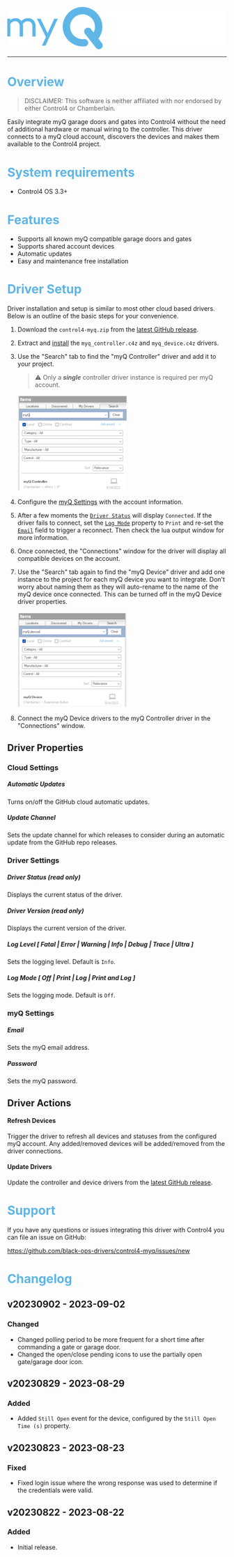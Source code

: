 ![myQ](images/header.png)

---

# <span style="color:#5EB5E6">Overview</span>

> DISCLAIMER: This software is neither affiliated with nor endorsed by either
> Control4 or Chamberlain.

Easily integrate myQ garage doors and gates into Control4 without the need of
additional hardware or manual wiring to the controller. This driver connects to
a myQ cloud account, discovers the devices and makes them available to the
Control4 project.

# <span style="color:#5EB5E6">System requirements</span>

- Control4 OS 3.3+

# <span style="color:#5EB5E6">Features</span>

- Supports all known myQ compatible garage doors and gates
- Supports shared account devices
- Automatic updates
- Easy and maintenance free installation

# <span style="color:#5EB5E6">Driver Setup</span>

Driver installation and setup is similar to most other cloud based drivers.
Below is an outline of the basic steps for your convenience.

1. Download the `control4-myq.zip` from the
   [latest GitHub release](https://github.com/black-ops-drivers/control4-myq/releases/latest).
2. Extract and
   [install](<(https://www.control4.com/help/c4/software/cpro/dealer-composer-help/content/composerpro_userguide/adding_drivers_manually.htm)>)
   the `myq_controller.c4z` and `myq_device.c4z` drivers.
3. Use the "Search" tab to find the "myQ Controller" driver and add it to your
   project.

   > ⚠️ Only a **_single_** controller driver instance is required per myQ
   > account.

   ![Search Drivers](images/search-drivers-controller.png)

4. Configure the [myQ Settings](#myq-settings) with the account information.
5. After a few moments the [`Driver Status`](#driver-status-read-only) will
   display `Connected`. If the driver fails to connect, set the
   [`Log Mode`](#log-mode--off--print--log--print-and-log-) property to `Print`
   and re-set the [`Email`](#email) field to trigger a reconnect. Then check the
   lua output window for more information.
6. Once connected, the "Connections" window for the driver will display all
   compatible devices on the account.
7. Use the "Search" tab again to find the "myQ Device" driver and add one
   instance to the project for each myQ device you want to integrate. Don't
   worry about naming them as they will auto-rename to the name of the myQ
   device once connected. This can be turned off in the myQ Device driver
   properties.

   ![Search Drivers](images/search-drivers-device.png)

8. Connect the myQ Device drivers to the myQ Controller driver in the
   "Connections" window.

## Driver Properties

### Cloud Settings

##### Automatic Updates

Turns on/off the GitHub cloud automatic updates.

##### Update Channel

Sets the update channel for which releases to consider during an automatic
update from the GitHub repo releases.

### Driver Settings

##### Driver Status (read only)

Displays the current status of the driver.

##### Driver Version (read only)

Displays the current version of the driver.

##### Log Level [ Fatal | Error | Warning | **_Info_** | Debug | Trace | Ultra ]

Sets the logging level. Default is `Info`.

##### Log Mode [ **_Off_** | Print | Log | Print and Log ]

Sets the logging mode. Default is `Off`.

### myQ Settings

##### Email

Sets the myQ email address.

##### Password

Sets the myQ password.

## Driver Actions

#### Refresh Devices

Trigger the driver to refresh all devices and statuses from the configured myQ
account. Any added/removed devices will be added/removed from the driver
connections.

#### Update Drivers

Update the controller and device drivers from the
[latest GitHub release](https://github.com/black-ops-drivers/control4-myq/releases/latest).

# <span style="color:#5EB5E6">Support</span>

If you have any questions or issues integrating this driver with Control4 you
can file an issue on GitHub:

https://github.com/black-ops-drivers/control4-myq/issues/new

# <span style="color:#5EB5E6">Changelog</span>

[//]: # "## v[Version] - YYY-MM-DD"
[//]: # "### Added"
[//]: # "- Added"
[//]: # "### Fixed"
[//]: # "- Fixed"
[//]: # "### Changed"
[//]: # "- Changed"
[//]: # "### Removed"
[//]: # "- Removed"

## v20230902 - 2023-09-02

### Changed

- Changed polling period to be more frequent for a short time after commanding a
  gate or garage door.
- Changed the open/close pending icons to use the partially open gate/garage
  door icon.

## v20230829 - 2023-08-29

### Added

- Added `Still Open` event for the device, configured by the
  `Still Open Time (s)` property.

## v20230823 - 2023-08-23

### Fixed

- Fixed login issue where the wrong response was used to determine if the
  credentials were valid.

## v20230822 - 2023-08-22

### Added

- Initial release.
